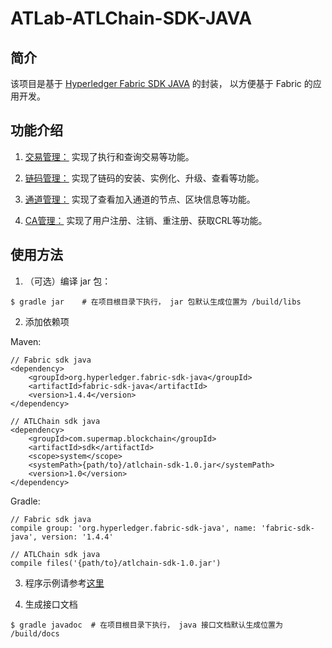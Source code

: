 # ATLab-ATLChain-SDK-JAVA

## 简介

该项目是基于 [Hyperledger Fabric SDK JAVA](https://github.com/hyperledger/fabric-sdk-java) 的封装， 以方便基于 Fabric 的应用开发。 

## 功能介绍

1. [交易管理：](com/supermap/blockchain/sdk/SmTransaction.java) 实现了执行和查询交易等功能。

2. [链码管理：](com/supermap/blockchain/sdk/SmChaincode.java) 实现了链码的安装、实例化、升级、查看等功能。

3. [通道管理：](com/supermap/blockchain/sdk/SmChannel.java) 实现了查看加入通道的节点、区块信息等功能。

4. [CA管理：](com/supermap/blockchain/sdk/SmCA.java) 实现了用户注册、注销、重注册、获取CRL等功能。

## 使用方法

1. （可选）编译 jar 包：

```$xslt
$ gradle jar    # 在项目根目录下执行， jar 包默认生成位置为 /build/libs
```

2. 添加依赖项

Maven:
```$xslt
// Fabric sdk java
<dependency>
    <groupId>org.hyperledger.fabric-sdk-java</groupId>
    <artifactId>fabric-sdk-java</artifactId>
    <version>1.4.4</version>
</dependency>

// ATLChain sdk java
<dependency>
    <groupId>com.supermap.blockchain</groupId>
    <artifactId>sdk</artifactId>
    <scope>system</scope>
    <systemPath>{path/to}/atlchain-sdk-1.0.jar</systemPath>
    <version>1.0</version>
</dependency>
```

Gradle:
```$xslt
// Fabric sdk java
compile group: 'org.hyperledger.fabric-sdk-java', name: 'fabric-sdk-java', version: '1.4.4'

// ATLChain sdk java
compile files('{path/to}/atlchain-sdk-1.0.jar')
```

3. 程序示例请参考[这里](com/supermap/blockchain/sdk)

4. 生成接口文档
```$xslt
$ gradle javadoc  # 在项目根目录下执行， java 接口文档默认生成位置为 /build/docs
```